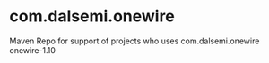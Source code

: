 # com.dalsemi.onewire
Maven Repo for support of projects who uses com.dalsemi.onewire  onewire-1.10 
